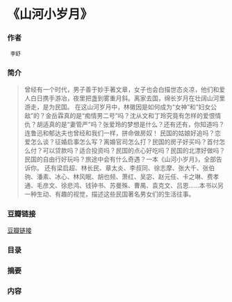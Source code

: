 《山河小岁月》
=======================

### 作者
     李舒

### 简介
> 曾经有一个时代，男子善于妙手著文章，女子也会白描世态炎凉，他们和爱人白日携手游冶，夜里把盏到雾重月斜。离家去国，绵长岁月在壮阔山河里游走，是为民国。
在这山河岁月中，林徽因是如何成为“女神”和“妇女公敌”的？金岳霖真的是“痴情男二号”吗？沈从文和丁玲究竟有怎样的爱恨情仇？胡适真的是“妻管严”吗？张爱玲的梦想是什么？还有还有，你知道吗？连鲁迅和郁达夫也曾经和我们一样，拼命做房奴！
民国的姑娘好追吗？恋爱怎么谈？征婚启事怎么写？离婚官司怎么打？民国的房子好买吗？首付怎么付？可以贷款吗？适合投资吗？民国的点心好吃吗？民国的北漂好做吗？民国的自由行好玩吗？旅途中会有什么奇遇？一本《山河小岁月》，全部告诉你。
还有梁启超、林长民、章太炎、李叔同、徐志摩、张大千、张伯驹、潘素、冰心、林风眠、胡也频、萧红、吴宓、赵元任、卡之琳、费孝通、毛彦文、徐悲鸿、钱钟书、苏曼殊、曹禺、袁克文、吕恩……本书以另一种生动、有趣的视觉，描述这些民国著名男女们的生活往事。

### 豆瓣链接
  [豆瓣链接](https://book.douban.com/subject/25905654/)

### 目录


### 摘要 


### 内容

